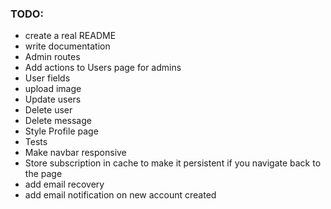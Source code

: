 ### TODO:

- create a real README
- write documentation
- Admin routes
- Add actions to Users page for admins
- User fields
- upload image
- Update users
- Delete user
- Delete message
- Style Profile page
- Tests
- Make navbar responsive
- Store subscription in cache to make it persistent if you navigate back to the page
- add email recovery
- add email notification on new account created

